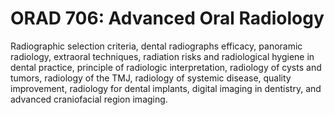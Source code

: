 # ORAD 706: Advanced Oral Radiology

Radiographic selection criteria, dental radiographs efficacy, panoramic radiology, extraoral techniques, radiation risks and radiological hygiene in dental practice, principle of radiologic interpretation, radiology of cysts and tumors, radiology of the TMJ, radiology of systemic disease, quality improvement, radiology for dental implants, digital imaging in dentistry, and advanced craniofacial region imaging.